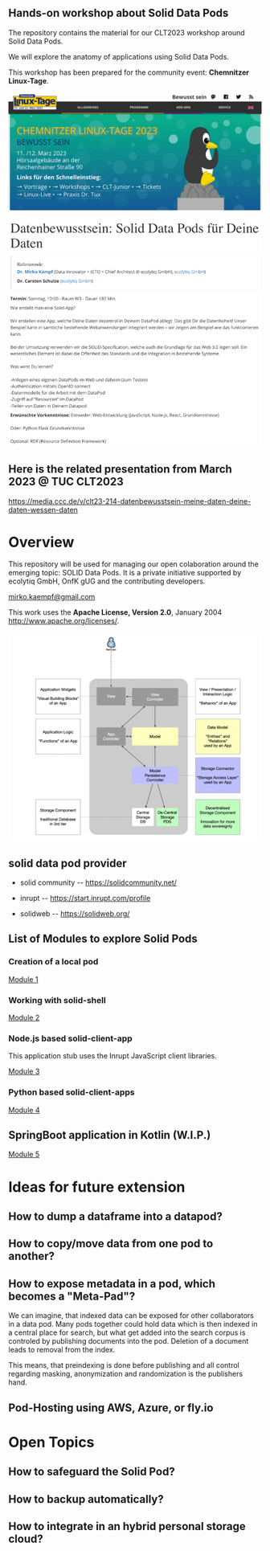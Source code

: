 ## Hands-on workshop about Solid Data Pods

The repository contains the material for our CLT2023 workshop around Solid Data Pods.

We will explore the anatomy of applications using Solid Data Pods.

This workshop has been prepared for the community event: __Chemnitzer Linux-Tage__.

![docs/img.png](docs/img.png)

![docs/intro.png](docs/intro.png)

## Here is the related presentation from March 2023 @ TUC CLT2023
https://media.ccc.de/v/clt23-214-datenbewusstsein-meine-daten-deine-daten-wessen-daten

# Overview 

This repository will be used for managing our open colaboration around the emerging topic: SOLID Data Pods. 
It is a private initiative supported by ecolytiq GmbH, OnfK gUG and the contributing developers.

mirko.kaempf@gmail.com


This work uses the  __Apache License, Version 2.0__, January 2004 http://www.apache.org/licenses/.
 


![docs/image-2023-03-08-14-51-01-190.png](docs/image-2023-03-08-14-51-01-190.png)

## solid data pod provider

- solid community -- https://solidcommunity.net/

- inrupt -- https://start.inrupt.com/profile

- solidweb -- https://solidweb.org/

## List of Modules to explore Solid Pods

### Creation of a local pod
[Module 1](module-1/README.md)

### Working with solid-shell
[Module 2](module-2/README.md)

### Node.js based solid-client-app
This application stub uses the Inrupt JavaScript client libraries.

[Module 3](module-3/README.md)

### Python based solid-client-apps
[Module 4](module-4/README.md)

## SpringBoot application in Kotlin (W.I.P.)
[Module 5](module-5/README.md)

# Ideas for future extension

## How to dump a dataframe into a datapod?

## How to copy/move data from one pod to another?

## How to expose metadata in a pod, which becomes a "Meta-Pad"?
We can imagine, that indexed data can be exposed for other collaborators in a data pod. Many pods together could hold data which is then indexed in a central place for search, but what get added into the search corpus is controled by publishing documents into the pod. Deletion of a document leads to removal from the index. 

This means, that preindexing is done before publishing and all control regarding masking, anonymization and randomization is the publishers hand.

## Pod-Hosting using AWS, Azure, or fly.io

# Open Topics

## How to safeguard the Solid Pod?
## How to backup automatically?
## How to integrate in an hybrid personal storage cloud?

